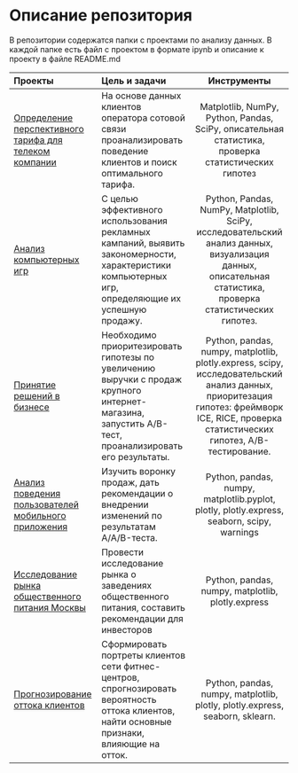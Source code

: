 # Описание репозитория
В репозитории содержатся папки с проектами по анализу данных. В каждой папке есть файл с проектом в формате ipynb и описание к проекту в файле README.md 

Проекты                            | Цель и задачи                                  | Инструменты
:--------------------------------- | :--------------------------------------------  | :---------------------------------:
[Определение перспективного тарифа для телеком компании](https://github.com/IgorynAndronov/Yandex-Practikum/tree/main/Определение%20перспективного%20тарифа) | На основе данных клиентов оператора сотовой связи проанализировать поведение клиентов и поиск оптимального тарифа.| Matplotlib, NumPy, Python, Pandas, SciPy, описательная статистика, проверка статистических гипотез
[Анализ компьютерных игр](https://github.com/IgorynAndronov/Yandex-Practikum/tree/main/Анализ%20компьютерных%20игр) | С целью эффективного использования рекламных кампаний, выявить закономерности, характеристики компьютерных игр, определяющие их успешную продажу. | Python, Pandas, NumPy, Matplotlib, SciPy, исследовательский анализ данных, визуализация данных, описательная статистика, проверка статистических гипотез.
[Принятие решений в бизнесе](https://github.com/IgorynAndronov/Yandex-Practikum/tree/main/Принятие%20решений%20в%20бизнесе) | Необходимо приоритезировать гипотезы по увеличению выручки с продаж крупного интернет-магазина, запустить А/B-тест, проанализировать его результаты. | Python, pandas, numpy, matplotlib, plotly.express, scipy, исследовательский анализ данных, приоритезация гипотез: фреймворк ICE, RICE, проверка статистических гипотез, A/B-тестирование.
[Анализ поведения пользователей мобильного приложения](https://github.com/IgorynAndronov/Yandex-Practikum/tree/main/Анализ%20поведения%20пользователей%20мобильного%20приложения) | Изучить воронку продаж, дать рекомендации о внедрении изменений по результатам A/A/B-теста.|Python, pandas, numpy, matplotlib.pyplot, plotly, plotly.express, seaborn, scipy, warnings
[Исследование рынка общественного питания Москвы](https://github.com/IgorynAndronov/Yandex-Practikum/tree/main/Исследование%20рынка%20общественного%20питания%Москвы) | Провести исследование рынка о заведениях общественного питания, составить рекомендации для инвесторов | Python, pandas, numpy, matplotlib, plotly.express
[Прогнозирование оттока клиентов](https://github.com/IgorynAndronov/Yandex-Practikum/tree/main/Прогнозирование%20оттока%20клиентов) |Сформировать портреты клиентов сети фитнес-центров, спрогнозировать вероятность оттока клиентов, найти основные признаки, влияющие на отток. | Python, pandas, numpy, matplotlib, plotly, plotly.express, seaborn, sklearn.
